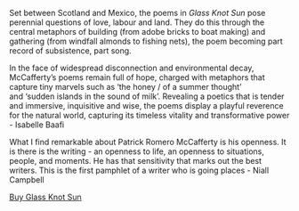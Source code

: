 Set between Scotland and Mexico, the poems in *Glass Knot Sun* pose perennial questions of love, labour and land. They do this through the central metaphors of building (from adobe bricks to boat making) and gathering (from windfall almonds to fishing nets), the poem becoming part record of subsistence, part song.

In the face of widespread disconnection and environmental decay, 
McCafferty’s poems remain full of hope, charged with metaphors 
that capture tiny marvels such as ‘the honey / of a summer thought’ 
and ‘sudden islands in the sound of milk’. Revealing a poetics 
that is tender and immersive, inquisitive and wise, the poems display 
a playful reverence for the natural world, capturing its timeless 
vitality and transformative power - Isabelle Baafi

What I find remarkable about Patrick Romero McCafferty is his openness. 
It is there is the writing - an openness to life, an openness to situations, 
people, and moments. He has that sensitivity that marks out the best writers. 
This is the first pamphlet of a writer who is going places - Niall Campbell

[Buy Glass Knot Sun](https://www.brookes.ac.uk/research/units/hss/centres/poetry-centre/ignitionpress/poets)

